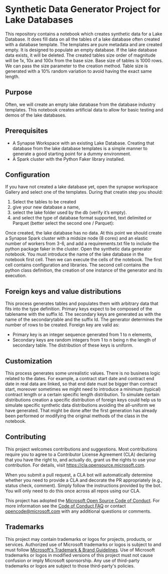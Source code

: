 # Synthetic Data Generator Project for Lake Databases

This repository contains a notebook which creates synthetic data for a Lake Database. It does fill data on all the tables of a lake database often created with a database template. The templates are pure metadata and are created empty.
It is designed to populate an empty database. If the lake database data exists, it will be deleted. 
The created tables size order of magnitude will be 1x, 10x and 100x from the base size. Base size of tables is 1000 rows. We can pass the size parameter to the creation method. Table size is generated with a 10% random variation to avoid having the exact same length. 

## Purpose

Often, we will create an empty lake database from the database industry templates. This notebook creates artificial data to allow for basic testing and demos of the lake databases.

## Prerequisites

- A Synapse Workspace with an existing Lake Database. Creating that database from the lake database templates is a simple manner to generate a good starting point for a dummy environment. 
- A Spark cluster with the Python Faker library installed.

## Configuration

If you have not created a lake database yet, open the synapse workspace Gallery and select one of the templates. During that creatin step you should:

1.	Select the tables to be created 
2.	give your new database a name,
3.	select the lake folder used by the db (verify it’s empty).
4.	and select the type of database format supported, text delimited or Parquet (better select the second one / Parquet):

Once created, the lake database has no data. At this point we should create a Synapse Spark cluster with a midsize node (8 cores) and an elastic number of workers from 3-6, and add a requirements.txt file to include the python package faker in the cluster.
Open the synthetic data generator notebook. You must introduce the name of the lake database in the notebook first cell. Then we can execute the cells of the notebook. The first cell contains configuration and libraries. The second cell contains the python class definition, the creation of one instance of the generator and its execution.  

## Foreign keys and value distributions

This process generates tables and populates them with arbitrary data that fits into the type definition. Primary keys expect to be composed of the tablename with the suffix Id. The secondary keys are generated as with the name of the secondarytable and the suffix Id. The generator determines the number of rows to be created. Foreign key are valid as:
- Primary key is an integer sequence generated from 1 to n elements, 
- Secondary keys are random integers from 1 to n being n the length of secondary table. The distribution of these keys is uniform.

## Customization

This process generates some unrealistic values. There is no business logic related to the dates. For example, a contract start date and contract end date in real data are linked, so that end date must be bigger than contract start, moreover sometimes we might need to introduce a minimum (typical) contract length or a certain specific length distribution.
To simulate certain distributions creation a specific distribution of foreign keys could help us to simulate specific synthetic data distributions avoiding the all-uniform we have generated. That might be done after the first generation has already been performed or modifying the original methods of the class in the notebook. 

## Contributing

This project welcomes contributions and suggestions.  Most contributions require you to agree to a
Contributor License Agreement (CLA) declaring that you have the right to, and actually do, grant us
the rights to use your contribution. For details, visit https://cla.opensource.microsoft.com.

When you submit a pull request, a CLA bot will automatically determine whether you need to provide
a CLA and decorate the PR appropriately (e.g., status check, comment). Simply follow the instructions
provided by the bot. You will only need to do this once across all repos using our CLA.

This project has adopted the [Microsoft Open Source Code of Conduct](https://opensource.microsoft.com/codeofconduct/).
For more information see the [Code of Conduct FAQ](https://opensource.microsoft.com/codeofconduct/faq/) or
contact [opencode@microsoft.com](mailto:opencode@microsoft.com) with any additional questions or comments.

## Trademarks

This project may contain trademarks or logos for projects, products, or services. Authorized use of Microsoft 
trademarks or logos is subject to and must follow 
[Microsoft's Trademark & Brand Guidelines](https://www.microsoft.com/en-us/legal/intellectualproperty/trademarks/usage/general).
Use of Microsoft trademarks or logos in modified versions of this project must not cause confusion or imply Microsoft sponsorship.
Any use of third-party trademarks or logos are subject to those third-party's policies.
